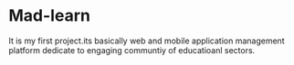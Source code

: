 # Mad-learn
It is my first project.its basically web and mobile application management platform dedicate to engaging communtiy of educatioanl sectors.
